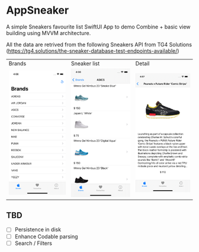 # AppSneaker

A simple Sneakers favourite list SwiftUI App to demo Combine + basic view building using MVVM architecture. 

All the data are retrived from the following Sneakers API from TG4 Solutions (https://tg4.solutions/the-sneaker-database-test-endpoints-available/)


<table>
  <tr>
    <td>Brands</td>
    <td>Sneaker list</td>
    <td>Detail</td>
  </tr>
  <tr>
    <td><img src="Screenshots/Screenshot0.png"></td>
    <td><img src="Screenshots/Screenshot1.png"></td>
    <td><img src="Screenshots/Screenshot2.png"></td>
  </tr>
 </table>


 ## TBD
 - [ ] Persistence in disk 
 - [ ] Enhance Codable parsing 
 - [ ] Search / Filters 